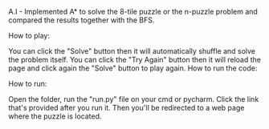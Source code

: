 A.I - Implemented A* to solve the 8-tile puzzle or the n-puzzle problem and compared the results together with the BFS.

How to play:

You can click the "Solve" button then it will automatically shuffle and solve the problem itself.
You can click the "Try Again" button then it will reload the page and click again the "Solve" button to play again.
How to run the code:

How to run:

Open the folder, run the "run.py" file on your cmd or pycharm.
Click the link that's provided after you run it.
Then you'll be redirected to a web page where the puzzle is located.

